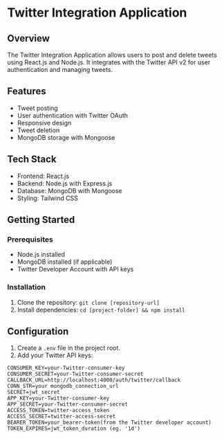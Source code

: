 # Twitter Integration Application

## Overview

The Twitter Integration Application allows users to post and delete tweets using React.js and Node.js. It integrates with the Twitter API v2 for user authentication and managing tweets.

## Features

- Tweet posting
- User authentication with Twitter OAuth
- Responsive design
- Tweet deletion
- MongoDB storage with Mongoose

## Tech Stack

- Frontend: React.js
- Backend: Node.js with Express.js
- Database: MongoDB with Mongoose
- Styling: Tailwind CSS

## Getting Started

### Prerequisites

- Node.js installed
- MongoDB installed (if applicable)
- Twitter Developer Account with API keys

### Installation

1. Clone the repository: `git clone [repository-url]`
2. Install dependencies: `cd [project-folder] && npm install`

## Configuration

1. Create a `.env` file in the project root.
2. Add your Twitter API keys:

```env
CONSUMER_KEY=your-Twitter-consumer-key
CONSUMER_SECRET=your-Twitter-consumer-secret
CALLBACK_URL=http://localhost:4000/auth/twitter/callback
CONN_STR=your mongodb_connection_url
SECRET=jwt_secret
APP_KEY=your-Twitter-consumer-key
APP_SECRET=your-Twitter-consumer-secret
ACCESS_TOKEN=twitter-access_token
ACCESS_SECRET=twitter-access-secret
BEARER_TOKEN=your_bearer-token(from the Twitter developer account)
TOKEN_EXPIRES=jwt_token_duration (eg. '1d')
